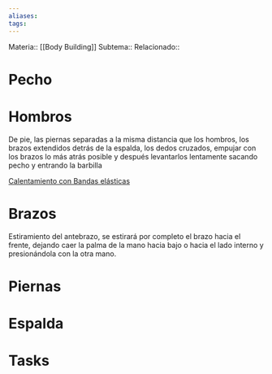 ```yaml
---
aliases: 
tags:
---
```

Materia:: [[Body Building]]
Subtema:: 
Relacionado:: 

# Pecho 

# Hombros 
De pie, las piernas separadas a la misma distancia que los hombros, los brazos extendidos detrás de la espalda, los dedos cruzados, empujar con los brazos lo más atrás posible y después levantarlos lentamente sacando pecho y entrando la barbilla 

[Calentamiento con Bandas elásticas](https://youtube.com/shorts/P5i9rmEGeos?si=rRR7I23uF_JrfwtN)
# Brazos 
Estiramiento del antebrazo, se estirará por completo el brazo hacia el frente, dejando caer la palma de la mano hacia bajo o hacia el lado interno y presionándola con la otra mano. 
# Piernas 

# Espalda 



# Tasks


